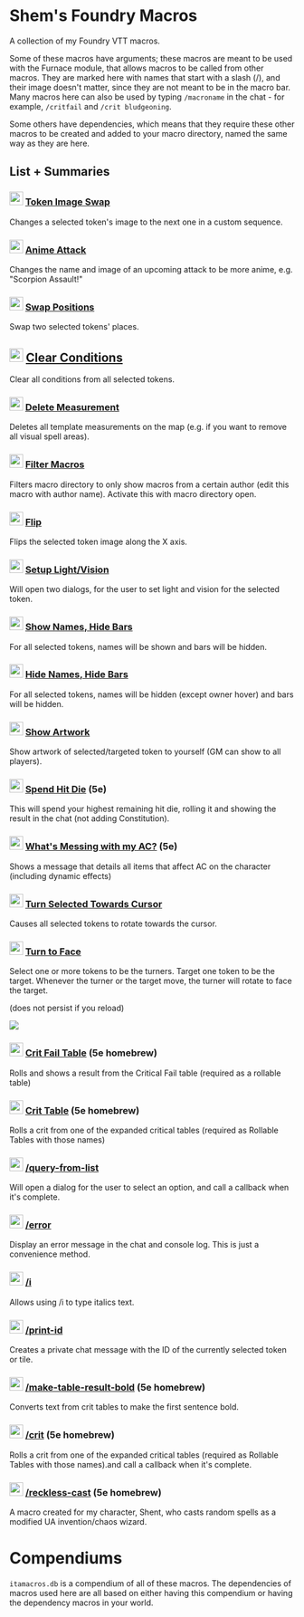 # Shem's Foundry Macros
A collection of my Foundry VTT macros.

Some of these macros have arguments; these macros are meant to be used with the Furnace module, that allows macros to be
 called from other macros. They are marked here with names that start with a slash (/), and their image doesn't matter, 
 since they are not meant to be in the macro bar. Many macros here can also be used by typing `/macroname` in the
  chat - for example, `/critfail` and `/crit bludgeoning`.

Some others have dependencies, which means that they require these other macros to be
 created and added to your macro directory, named the same way as they are here.
 
## List + Summaries

### <img src=https://i.imgur.com/X2mAfEC.png height="24"> [Token Image Swap](token-image-swap.js) 
Changes a selected token's image to the next one in a custom sequence.

### <img src=https://i.imgur.com/YptofqA.png height="24"> [Anime Attack](anime-attack.js) 
Changes the name and image of an upcoming attack to be more anime, e.g. "Scorpion Assault!"

### <img src=https://static.thenounproject.com/png/232484-200.png height="24"> [Swap Positions](swap-positions.js) 
Swap two selected tokens' places.

## <img src=https://game-icons.net/icons/ffffff/000000/1x1/delapouite/broom.svg height="24"> [Clear Conditions](clear-conditions.js) 
Clear all conditions from all selected tokens.

### <img src=https://game-icons.net/icons/ffffff/000000/1x1/delapouite/broom.svg height="24"> [Delete Measurement](delete-measurements.js) 
Deletes all template measurements on the map (e.g. if you want to remove all visual spell areas).

### <img src=https://game-icons.net/icons/ffffff/000000/1x1/delapouite/funnel.svg height="24"> [Filter Macros](filter-macros.js) 
Filters macro directory to only show macros from a certain author (edit this macro with author name).
Activate this with macro directory open.

### <img src=https://emojiguide.org/images/emoji/1/w8iuxo1l9in91.png height="24"> [Flip](flip.js) 
Flips the selected token image along the X axis.

### <img src=https://i.imgur.com/VfsnMXH.png height="24"> [Setup Light/Vision](setup-light-and-vision.js) 
Will open two dialogs, for the user to set light and vision for the selected token.

### <img src=https://i.imgur.com/Wrt5uIE.png height="24"> [Show Names, Hide Bars](show-names-hide-bars.js) 
For all selected tokens, names will be shown and bars will be hidden.

### <img src=https://i.imgur.com/R8klQVl.png height="24"> [Hide Names, Hide Bars](hide-names-hide-bars.js) 
For all selected tokens, names will be hidden (except owner hover) and bars will be hidden.

### <img src=https://emojipedia-us.s3.dualstack.us-west-1.amazonaws.com/thumbs/240/openmoji/252/framed-picture_1f5bc.png height="24"> [Show Artwork](show-artwork.js) 
Show artwork of selected/targeted token to yourself (GM can show to all players).

### <img src=https://reprog.files.wordpress.com/2011/01/1d8.png height="24"> [Spend Hit Die](spend-hit-die.js) (5e) 
This will spend your highest remaining hit die, rolling it and showing the result in the chat (not adding Constitution).

### <img src=https://i.imgur.com/ec2xL28.png height="24"> [What's Messing with my AC?](whats-messing-with-my-ac.js) (5e) 
Shows a message that details all items that affect AC on the character (including dynamic effects)

### <img src=https://game-icons.net/icons/ffffff/000000/1x1/delapouite/look-at.svg height="24"> [Turn Selected Towards Cursor](turn-selected-towards-cursor.js) 
Causes all selected tokens to rotate towards the cursor.

### <img src=https://i.imgur.com/HWWHd2W.png height="24"> [Turn to Face](turn-to-face.js) 
Select one or more tokens to be the turners. Target one token to be the target.
Whenever the turner or the target move, the turner will rotate to face the target.

(does not persist if you reload)

![](https://user-images.githubusercontent.com/6516621/93661817-95ca7080-fa63-11ea-87cd-133eb5d576fc.gif)

### <img src=https://i.imgur.com/huPpJQf.png height="24"> [Crit Fail Table](critfail.js) (5e homebrew) 
Rolls and shows a result from the Critical Fail table (required as a rollable table)

### <img src=https://i.imgur.com/Pr6tXUH.png height="24"> [Crit Table](crit-dialog.js) (5e homebrew)
Rolls a crit from one of the expanded critical tables (required as Rollable Tables with those names)

### <img src=https://i.imgur.com/iw4sH39.png height="24"> [/query-from-list](query-from-list.js) 
Will open a dialog for the user to select an option, and call a callback when it's complete.

### <img src=https://i.imgur.com/iw4sH39.png height="24"> [/error](error.js) 
Display an error message in the chat and console log. This is just a convenience method.

### <img src=https://i.imgur.com/iw4sH39.png height="24"> [/i](i.js) 
Allows using /i to type italics text.

### <img src=https://i.imgur.com/iw4sH39.png height="24"> [/print-id](print-id.js) 
Creates a private chat message with the ID of the currently selected token or tile.

### <img src=https://i.imgur.com/iw4sH39.png height="24"> [/make-table-result-bold](make-table-result-bold.js) (5e homebrew) 
Converts text from crit tables to make the first sentence bold.

### <img src=https://i.imgur.com/iw4sH39.png height="24"> [/crit](crit.js) (5e homebrew)
Rolls a crit from one of the expanded critical tables (required as Rollable Tables with those names).and call a callback when it's complete.

### <img src=https://i.imgur.com/iw4sH39.png height="24"> [/reckless-cast](reckless-cast.js) (5e homebrew)
A macro created for my character, Shent, who casts random spells as a modified UA invention/chaos wizard.

# Compendiums
`itamacros.db` is a compendium of all of these macros.  The dependencies of macros used here are all based on either having this compendium or having the dependency macros in your world.